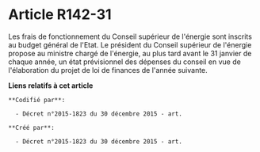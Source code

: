 # Article R142-31

Les frais de fonctionnement du Conseil supérieur de l'énergie sont inscrits au budget général de l'Etat. Le président du
Conseil supérieur de l'énergie propose au ministre chargé de l'énergie, au plus tard avant le 31 janvier de chaque année, un
état prévisionnel des dépenses du conseil en vue de l'élaboration du projet de loi de finances de l'année suivante.

**Liens relatifs à cet article**

	**Codifié par**:

	  - Décret n°2015-1823 du 30 décembre 2015 - art.

	**Créé par**:

	  - Décret n°2015-1823 du 30 décembre 2015 - art.
